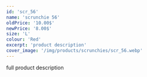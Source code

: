 ```yaml
---
id: 'scr_56'
name: 'scrunchie 56'
oldPrice: '10.00$'
newPrice: '8.00$'
size: 'L'
colour: 'Red'
excerpt: 'product description'
cover_image: '/img/products/scrunchies/scr_56.webp'
---
```

full product description
